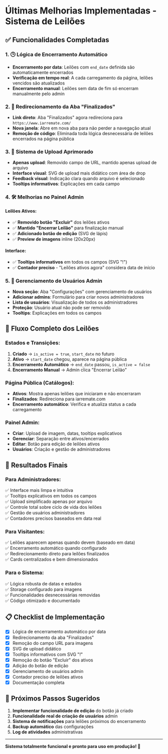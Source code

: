# Últimas Melhorias Implementadas - Sistema de Leilões

## ✅ Funcionalidades Completadas

### 1. 🕒 **Lógica de Encerramento Automático**
- **Encerramento por data**: Leilões com `end_date` definida são automaticamente encerrados
- **Verificação em tempo real**: A cada carregamento da página, leilões vencidos são atualizados
- **Encerramento manual**: Leilões sem data de fim só encerram manualmente pelo admin

### 2. 🔗 **Redirecionamento da Aba "Finalizados"**
- **Link direto**: Aba "Finalizados" agora redireciona para `https://www.iarremate.com/`
- **Nova janela**: Abre em nova aba para não perder a navegação atual
- **Remoção de código**: Eliminada toda lógica desnecessária de leilões encerrados na página pública

### 3. 📸 **Sistema de Upload Aprimorado**
- **Apenas upload**: Removido campo de URL, mantido apenas upload de arquivo
- **Interface visual**: SVG de upload mais didático com área de drop
- **Feedback visual**: Indicação clara quando arquivo é selecionado
- **Tooltips informativos**: Explicações em cada campo

### 4. 🛠️ **Melhorias no Painel Admin**

#### Leilões Ativos:
- ✅ **Removido botão "Excluir"** dos leilões ativos
- ✅ **Mantido "Encerrar Leilão"** para finalização manual
- ✅ **Adicionado botão de edição** (SVG de lápis)
- ✅ **Preview de imagens** inline (20x20px)

#### Interface:
- ✅ **Tooltips informativos** em todos os campos (SVG "!")
- ✅ **Contador preciso** - "Leilões ativos agora" considera data de início

### 5. 👥 **Gerenciamento de Usuários Admin**
- **Nova seção**: Aba "Configurações" com gerenciamento de usuários
- **Adicionar admins**: Formulário para criar novos administradores
- **Lista de usuários**: Visualização de todos os administradores
- **Proteção**: Usuário atual não pode ser removido
- **Tooltips**: Explicações em todos os campos

## 🔄 Fluxo Completo dos Leilões

### Estados e Transições:
1. **Criado** → `is_active = true`, `start_date` no futuro
2. **Ativo** → `start_date` chegou, aparece na página pública
3. **Encerramento Automático** → `end_date` passou, `is_active = false`
4. **Encerramento Manual** → Admin clica "Encerrar Leilão"

### Página Pública (Catálogos):
- **Ativos**: Mostra apenas leilões que iniciaram e não encerraram
- **Finalizados**: Redireciona para iarremate.com
- **Encerramento automático**: Verifica e atualiza status a cada carregamento

### Painel Admin:
- **Criar**: Upload de imagem, datas, tooltips explicativos
- **Gerenciar**: Separação entre ativos/encerrados
- **Editar**: Botão para edição de leilões ativos
- **Usuários**: Criação e gestão de administradores

## 🎯 Resultados Finais

### Para Administradores:
✅ Interface mais limpa e intuitiva  
✅ Tooltips explicativos em todos os campos  
✅ Upload simplificado apenas por arquivo  
✅ Controle total sobre ciclo de vida dos leilões  
✅ Gestão de usuários administradores  
✅ Contadores precisos baseados em data real  

### Para Visitantes:
✅ Leilões aparecem apenas quando devem (baseado em data)  
✅ Encerramento automático quando configurado  
✅ Redirecionamento direto para leilões finalizados  
✅ Cards centralizados e bem dimensionados  

### Para o Sistema:
✅ Lógica robusta de datas e estados  
✅ Storage configurado para imagens  
✅ Funcionalidades desnecessárias removidas  
✅ Código otimizado e documentado  

## 📋 Checklist de Implementação

- [x] Lógica de encerramento automático por data
- [x] Redirecionamento da aba "Finalizados"
- [x] Remoção do campo URL para imagens
- [x] SVG de upload didático
- [x] Tooltips informativos com SVG "!"
- [x] Remoção do botão "Excluir" dos ativos
- [x] Adição do botão de edição
- [x] Gerenciamento de usuários admin
- [x] Contador preciso de leilões ativos
- [x] Documentação completa

## 🚀 Próximos Passos Sugeridos

1. **Implementar funcionalidade de edição** do botão já criado
2. **Funcionalidade real de criação de usuários** admin
3. **Sistema de notificações** para leilões próximos do encerramento
4. **Backup automático** das configurações
5. **Log de atividades** administrativas

---

**Sistema totalmente funcional e pronto para uso em produção! 🎉**
